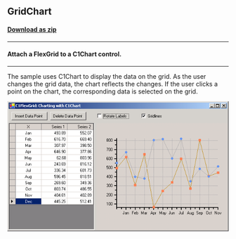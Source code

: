 ## GridChart
#### [Download as zip](https://grapecity.github.io/DownGit/#/home?url=https://github.com/GrapeCity/ComponentOne-WinForms-Samples/tree/master/NetFramework\FlexGrid\CS\GridChart)
____
#### Attach a FlexGrid to a C1Chart control.
____
The sample uses C1Chart to display the data on the grid. As the user changes the grid data, the chart reflects the changes.
If the user clicks a point on the chart, the corresponding data is selected on the grid.

![screenshot](screenshot.PNG)

